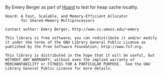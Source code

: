By Emery Berger as part of [Hoard](https://github.com/emeryberger/Hoard)
to test for heap cache locality.

```
Hoard: A Fast, Scalable, and Memory-Efficient Allocator
       for Shared-Memory Multiprocessors

Contact author: Emery Berger, http://www.cs.umass.edu/~emery

This library is free software; you can redistribute it and/or modify
it under the terms of the GNU Library General Public License as
published by the Free Software Foundation, http://www.fsf.org.

This library is distributed in the hope that it will be useful, but
WITHOUT ANY WARRANTY; without even the implied warranty of
MERCHANTABILITY or FITNESS FOR A PARTICULAR PURPOSE.  See the GNU
Library General Public License for more details.
```
